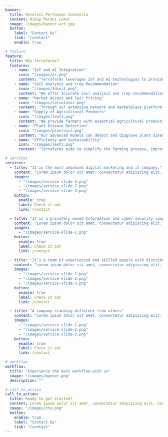 ```yaml
---
banner:
  title: Revolusi Pertanian Indonesia
  content: Hidup Petani Lokal
  image: /images/banner-art.jpg
  button:
    label: "Contact Us"
    link: "/contact"
    enable: true

# feature
feature:
  title: Why Terrafarms?
  features:
    - name: "IoT and AI Integration"
      icon: "/images/ar.png"
      content: "Terrafarms leverages IoT and AI technologies to provide comprehensive solutions to farmers, enabling them to make data-driven decisions and improve agricultural practices."
    - name: "Soil Analysis and Crop Recommendation"
      icon: "/images/3dsoil.png"
      content: "We offer accurate soil analysis and crop recommendation services using advanced machine learning models, helping farmers optimize their crop selection for different soil types."
    - name: "Market Access and Fair Pricing"
      icon: "/images/calculator.png"
      content: "Through our extensive network and marketplace platform, we connect farmers with buyers, ensuring fair prices and facilitating market access for their agricultural produce."
    - name: "Supply of Agricultural Products"
      icon: "/images/leaf1.png"
      content: "We provide farmers with essential agricultural products such as seeds, fertilizers, and pesticides, ensuring they have access to high-quality inputs for their crop cultivation."
    - name: "Plant Disease Detection"
      icon: "/images/plantsoil.png"
      content: "Our advanced models can detect and diagnose plant diseases based on visual symptoms, enabling farmers to take prompt action to prevent crop losses and maximize yields."
    - name: "Efficiency and Sustainability"
      icon: "/images/leaf3.png"
      content: "Terrafarms aims to simplify the farming process, improve efficiency, and promote sustainable agricultural practices for the benefit of farmers, the environment, and society."

# services
services:
  - title: "It is the most advanced digital marketing and it company."
    content: "Lorem ipsum dolor sit amet, consectetur adipiscing elit. Consequat tristique eget amet, tempus eu at consecttur. Leo facilisi nunc viverra tellus. Ac laoreet sit vel consquat. consectetur adipiscing elit. Consequat tristique eget amet, tempus eu at consecttur. Leo facilisi nunc viverra tellus. Ac laoreet sit vel consquat."
    images:
      - "/images/service-slide-1.png"
      - "/images/service-slide-2.png"
      - "/images/service-slide-3.png"
    button:
      enable: true
      label: Check it out
      link: /contact

  - title: "It is a privately owned Information and cyber security company"
    content: "Lorem ipsum dolor sit amet, consectetur adipiscing elit. Consequat tristique eget amet, tempus eu at consecttur. Leo facilisi nunc viverra tellus. Ac laoreet sit vel consquat. consectetur adipiscing elit. Consequat tristique eget amet, tempus eu at consecttur. Leo facilisi nunc viverra tellus. Ac laoreet sit vel consquat."
    images:
      - "/images/service-slide-1.png"
    button:
      enable: true
      label: Check it out
      link: /contact

  - title: "It’s a team of experienced and skilled people with distributions"
    content: "Lorem ipsum dolor sit amet, consectetur adipiscing elit. Consequat tristique eget amet, tempus eu at consecttur. Leo facilisi nunc viverra tellus. Ac laoreet sit vel consquat. consectetur adipiscing elit. Consequat tristique eget amet, tempus eu at consecttur. Leo facilisi nunc viverra tellus. Ac laoreet sit vel consquat."
    images:
      - "/images/service-slide-1.png"
      - "/images/service-slide-2.png"
      - "/images/service-slide-3.png"
    button:
      enable: true
      label: Check it out
      link: /contact

  - title: "A company standing different from others"
    content: "Lorem ipsum dolor sit amet, consectetur adipiscing elit. Consequat tristique eget amet, tempus eu at consecttur. Leo facilisi nunc viverra tellus. Ac laoreet sit vel consquat. consectetur adipiscing elit. Consequat tristique eget amet, tempus eu at consecttur. Leo facilisi nunc viverra tellus. Ac laoreet sit vel consquat."
    images:
      - "/images/service-slide-1.png"
      - "/images/service-slide-2.png"
      - "/images/service-slide-3.png"
    button:
      enable: true
      label: Check it out
      link: /contact

# workflow
workflow:
  title: "Experience the best workflow with us"
  image: "/images/banner.png"
  description: ""

# call_to_action
call_to_action:
  title: Ready to get started?
  content: Lorem ipsum dolor sit amet, consectetur adipiscing elit. Consequat tristique eget amet, tempus eu at consecttur.
  image: "/images/cta.png"
  button:
    enable: true
    label: "Contact Us"
    link: "/contact"
---
```

